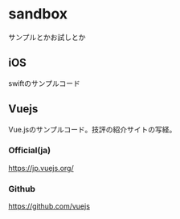 # sandbox
サンプルとかお試しとか
## iOS
swiftのサンプルコード
## Vuejs
Vue.jsのサンプルコード。技評の紹介サイトの写経。
### Official(ja)
https://jp.vuejs.org/
### Github
https://github.com/vuejs

